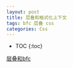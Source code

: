 ```yaml
---
layout: post
title: 层叠和格式化上下文
tags: bfc 层叠 css
categories: Css
---
```


* TOC 
{:toc}

[层叠和bfc](https://www.lishuaishuai.com/css/918.html)